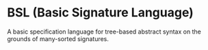 # BSL (Basic Signature Language)
A basic specification language for tree-based abstract syntax on the grounds of many-sorted signatures.